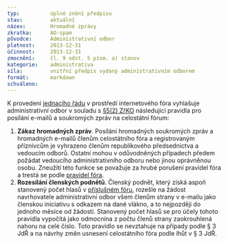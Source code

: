 ```yaml
---
typ:          úplné znění předpisu
stav:         aktuální
název:        Hromadné zprávy
zkratka:      AO-spam
původce:      Administrativní odbor
platnost:     2013-12-31
účinnost:     2013-12-31
zmocnění:     čl. 9 odst. 5 písm. a) stanov
kategorie:    administrativa
síla:         vnitřní předpis vydaný administrativním odborem
formát:       markdown
schváleno:    
---
```


K provedení [jednacího řádu](http://www.pirati.cz/rules/jdr) v prostředí internetového fóra vyhlašuje administrativní odbor v souladu s [§5(2) ZřKO](http://www.pirati.cz/rules/zrko#pusobnost_odboru) následující pravidla pro posílání e-mailů a soukromých zpráv na celostátní fórum:

1. **Zákaz hromadných zpráv**. Posílání hromadných soukromých zpráv a hromadných e-mailů členům celostátního fóra a registrovaným příznivcům je vyhrazeno členům republikového předsednictva a vedoucím odborů. Ostatní mohou v odůvodněných případech předem požádat vedoucího administrativního odboru nebo jinou oprávněnou osobu. Zneužití této funkce se považuje za hrubé porušení pravidel fóra a trestá se podle [pravidel fóra](http://www.pirati.cz/ao/pravidla/forum).
2. **Rozesílání členských podnětů**. Členský podnět, který získá aspoň stanovený počet hlasů v [příslušném fóru](https://forum.pirati.cz/viewforum.php?f=350), rozešle na žádost navrhovatele administrativní odbor všem členům strany v e-mailu jako členskou iniciativu s odkazem na dané vlákno, a to nejpozději do jednoho měsíce od žádosti. Stanovený počet hlasů se pro účely tohoto pravidla vypočítá jako odmocnina z počtu členů strany zaokrouhlená nahoru na celé číslo. Toto pravidlo se nevztahuje na případy podle § 3 JdŘ a na návrhy změn usnesení celostátního fóra podle lhůt v § 3 JdŘ.
